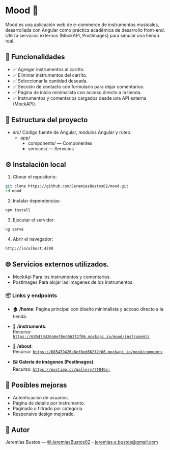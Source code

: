 # Mood 🎹

Mood es una aplicación web de e-commerce de instrumentos musicales, desarrollada con Angular como práctica académica de desarrollo front-end. Utiliza servicios externos (MockAPI, PostImages) para simular una tienda real.

## 🚀 Funcionalidades

- ✅ Agregar instrumentos al carrito.
- ✅ Eliminar instrumentos del carrito.
- ✅ Seleccionar la cantidad deseada.
- ✅ Sección de contacto con formulario para dejar comentarios.
- ✅ Página de inicio minimalista con acceso directo a la tienda.
- ✅ Instrumentos y comentarios cargados desde una API externa (MockAPI).

## 📂 Estructura del proyecto

- src/ Código fuente de Angular, módulos Angular y ruteo.
  - app/
    - components/ — Componentes
    - services/ — Servicios

## ⚙️ Instalación local

1. Clonar el repositorio:
  ```bash
  git clone https://github.com/JeremiasBustos02/mood.git
  cd mood
  ```
2. Instalar dependencias:
  ```bash
  npm install
  ```
3. Ejecutar el servidor:
  ```bash
  ng serve
  ```
4. Abrir el navegador:
  ```bash
  http://localhost:4200
  ```

## 🌐 Servicios externos utilizados.

 - MockApi Para los instrumentos y comentarios.
 - PostImages Para alojar las imagenes de los instrumentos.

### 📦 Links y endpoints

- 🏠 **/home**: Página principal con diseño minimalista y acceso directo a la tienda.

- 🎸 **/instruments**:  
  Recurso: [`https://685479426a6ef0ed662f2f06.mockapi.io/mood/instruments`](https://685479426a6ef0ed662f2f06.mockapi.io/mood/instruments)

- 💬 **/about**:  
  Recurso: [`https://685479426a6ef0ed662f2f06.mockapi.io/mood/comments`](https://685479426a6ef0ed662f2f06.mockapi.io/mood/comments)

- 🖼️ **Galería de imágenes (PostImages)**:  
  Recurso: [`https://postimg.cc/gallery/tT84Gxj`](https://postimg.cc/gallery/tT84Gxj)

## 🧠 Posibles mejoras

- Autenticación de usuarios.
- Página de detalle por instrumento.
- Paginado o filtrado por categoría.
- Responsive design mejorado.

## 👤 Autor

Jeremías Bustos — [@JeremiasBustos02](https://github.com/JeremiasBustos02) - jeremias.e.bustos@gmail.com
